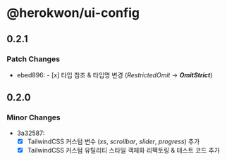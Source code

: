 # @herokwon/ui-config

## 0.2.1

### Patch Changes

- ebed896: - [x] 타입 참조 & 타입명 변경 (_RestrictedOmit_ → **_OmitStrict_**)

## 0.2.0

### Minor Changes

- 3a32587:
  - [x] TailwindCSS 커스텀 변수 (_xs_, _scrollbar_, _slider_, _progress_) 추가
  - [x] TailwindCSS 커스텀 유틸리티 스타일 객체화 리팩토링 & 테스트 코드 추가
